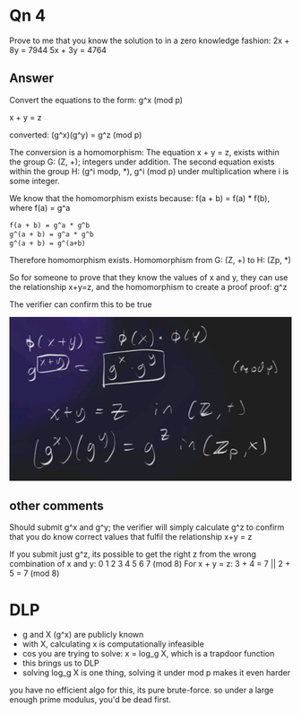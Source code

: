 # Qn 4

Prove to me that you know the solution to in a zero knowledge fashion:
    2x + 8y = 7944
    5x + 3y = 4764

## Answer

Convert the equations to the form: g^x (mod p) 

 x + y = z 

converted:
 (g^x)(g^y) = g^z   (mod p)

The conversion is a homomorphism:
    The equation x + y = z, exists within the group G: (Z, +); integers under addition.
    The second equation exists within the group H: (g^i modp, *), g^i (mod p) under multiplication where i is some integer.

We know that the homomorphism exists because:
    f(a + b) = f(a) * f(b), where f(a) = g^a
    
    f(a + b) = g^a * g^b
    g^(a + b) = g^a * g^b
    g^(a + b) = g^(a+b)   

Therefore homomorphism exists.
Homomorphism from G: (Z, +) to H: (Zp, *)


So for someone to prove that they know the values of x and y, they can use the relationship x+y=z, and the homomorphism to create a proof
    proof: g^z

The verifier can confirm this to be true

![Alt text](image-1.png)

## other comments
Should submit g^x and g^y; the verifier will simply calculate g^z to confirm that you do know correct values that fulfil the relationship x+y = z

If you submit just g^z, its possible to get the right z from the wrong combination of x and y:
    0 1 2 3 4 5 6 7 (mod 8)
For x + y = z:
    3 + 4 = 7  || 2 + 5 = 7   (mod 8) 

# DLP
* g and X (g^x) are publicly known
* with X, calculating x is computationally infeasible
* cos you are trying to solve: x = log_g X, which is a trapdoor function
* this brings us to DLP
* solving log_g X is one thing, solving it under mod p makes it even harder

you have no efficient algo for this, its pure brute-force. so under a large enough prime modulus, you'd be dead first.